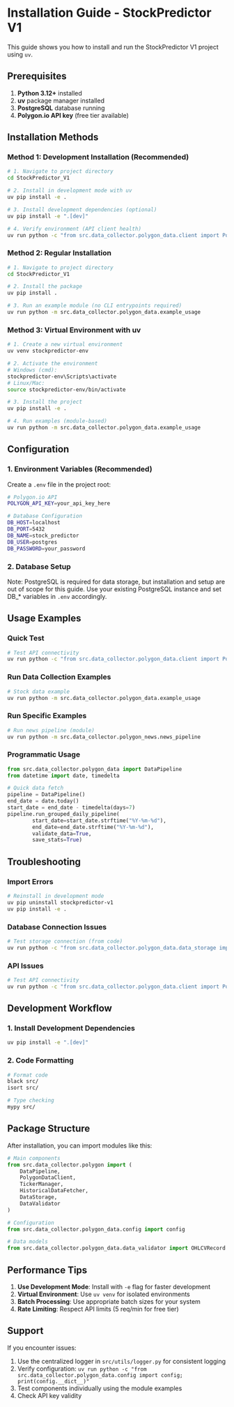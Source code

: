 # Installation Guide - StockPredictor V1

This guide shows you how to install and run the StockPredictor V1 project using `uv`.

## Prerequisites

1. **Python 3.12+** installed
2. **uv** package manager installed
3. **PostgreSQL** database running
4. **Polygon.io API key** (free tier available)

## Installation Methods

### Method 1: Development Installation (Recommended)

```bash
# 1. Navigate to project directory
cd StockPredictor_V1

# 2. Install in development mode with uv
uv pip install -e .

# 3. Install development dependencies (optional)
uv pip install -e ".[dev]"

# 4. Verify environment (API client health)
uv run python -c "from src.data_collector.polygon_data.client import PolygonDataClient; print(PolygonDataClient().health_check())"
```

### Method 2: Regular Installation

```bash
# 1. Navigate to project directory
cd StockPredictor_V1

# 2. Install the package
uv pip install .

# 3. Run an example module (no CLI entrypoints required)
uv run python -m src.data_collector.polygon_data.example_usage
```

### Method 3: Virtual Environment with uv

```bash
# 1. Create a new virtual environment
uv venv stockpredictor-env

# 2. Activate the environment
# Windows (cmd):
stockpredictor-env\Scripts\activate
# Linux/Mac:
source stockpredictor-env/bin/activate

# 3. Install the project
uv pip install -e .

# 4. Run examples (module-based)
uv run python -m src.data_collector.polygon_data.example_usage
```

## Configuration

### 1. Environment Variables (Recommended)

Create a `.env` file in the project root:

```bash
# Polygon.io API
POLYGON_API_KEY=your_api_key_here

# Database Configuration
DB_HOST=localhost
DB_PORT=5432
DB_NAME=stock_predictor
DB_USER=postgres
DB_PASSWORD=your_password
```

### 2. Database Setup

Note: PostgreSQL is required for data storage, but installation and setup are out of scope for this guide.
Use your existing PostgreSQL instance and set DB_* variables in `.env` accordingly.

## Usage Examples

### Quick Test
```bash
# Test API connectivity
uv run python -c "from src.data_collector.polygon_data.client import PolygonDataClient; print(PolygonDataClient().health_check())"
```

### Run Data Collection Examples
```bash
# Stock data example
uv run python -m src.data_collector.polygon_data.example_usage
```

### Run Specific Examples
```bash
# Run news pipeline (module)
uv run python -m src.data_collector.polygon_news.news_pipeline
```

### Programmatic Usage
```python
from src.data_collector.polygon_data import DataPipeline
from datetime import date, timedelta

# Quick data fetch
pipeline = DataPipeline()
end_date = date.today()
start_date = end_date - timedelta(days=7)
pipeline.run_grouped_daily_pipeline(
        start_date=start_date.strftime("%Y-%m-%d"),
        end_date=end_date.strftime("%Y-%m-%d"),
        validate_data=True,
        save_stats=True)
```

## Troubleshooting

### Import Errors
```bash
# Reinstall in development mode
uv pip uninstall stockpredictor-v1
uv pip install -e .
```

### Database Connection Issues
```bash
# Test storage connection (from code)
uv run python -c "from src.data_collector.polygon_data.data_storage import DataStorage; print(DataStorage().health_check())"
```

### API Issues
```bash
# Test API connectivity
uv run python -c "from src.data_collector.polygon_data.client import PolygonDataClient; print(PolygonDataClient().health_check())"
```

## Development Workflow

### 1. Install Development Dependencies
```bash
uv pip install -e ".[dev]"
```

### 2. Code Formatting
```bash
# Format code
black src/
isort src/

# Type checking
mypy src/
```

## Package Structure

After installation, you can import modules like this:

```python
# Main components
from src.data_collector.polygon import (
    DataPipeline,
    PolygonDataClient,
    TickerManager,
    HistoricalDataFetcher,
    DataStorage,
    DataValidator
)

# Configuration
from src.data_collector.polygon_data.config import config

# Data models
from src.data_collector.polygon_data.data_validator import OHLCVRecord
```

## Performance Tips

1. **Use Development Mode**: Install with `-e` flag for faster development
2. **Virtual Environment**: Use `uv venv` for isolated environments
3. **Batch Processing**: Use appropriate batch sizes for your system
4. **Rate Limiting**: Respect API limits (5 req/min for free tier)

## Support

If you encounter issues:

1. Use the centralized logger in `src/utils/logger.py` for consistent logging
2. Verify configuration: `uv run python -c "from src.data_collector.polygon_data.config import config; print(config.__dict__)"`
3. Test components individually using the module examples
4. Check API key validity